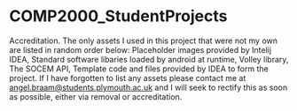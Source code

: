 # COMP2000_StudentProjects

Accreditation. 
The only assets I used in this project that were not my own are listed in random order below: 
Placeholder images provided by Intelij IDEA, 
Standard software libaries loaded by android at runtime, 
Volley library, 
The SOCEM API, 
Template code and files provided by IDEA to form the project. 
If I have forgotten to list any assets please contact me at angel.braam@students.plymouth.ac.uk and 
I will seek to rectify this as soon as possible, either via removal or accreditation.
